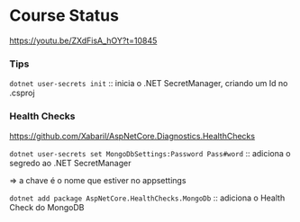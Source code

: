 # Course Status

https://youtu.be/ZXdFisA_hOY?t=10845

### Tips

`dotnet user-secrets init` :: inicia o .NET SecretManager, criando um Id no .csproj

### Health Checks

https://github.com/Xabaril/AspNetCore.Diagnostics.HealthChecks

`dotnet user-secrets set MongoDbSettings:Password Pass#word` :: adiciona o segredo ao .NET SecretManager

=> a chave é o nome que estiver no appsettings

`dotnet add package AspNetCore.HealthChecks.MongoDb` :: adiciona o Health Check do MongoDB
